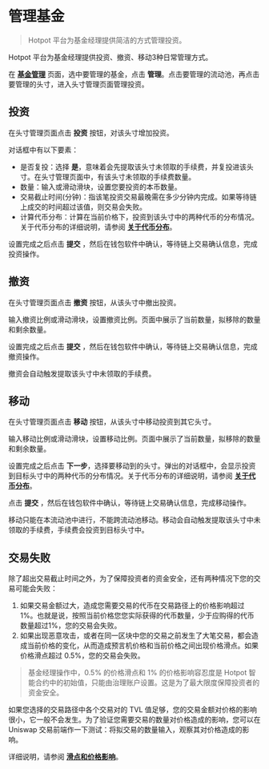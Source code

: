 # 管理基金

> Hotpot 平台为基金经理提供简洁的方式管理投资。

Hotpot 平台为基金经理提供投资、撤资、移动3种日常管理方式。

在 [**基金管理**](https://manager.hotpot.fund) 页面，选中要管理的基金，点击 **管理**。点击要管理的流动池，再点击要管理的头寸，进入头寸管理页面管理投资。

## 投资

在头寸管理页面点击 **投资** 按钮，对该头寸增加投资。

对话框中有以下要素：

* 是否复投：选择 **是**，意味着会先提取该头寸未领取的手续费，并复投进该头寸。在头寸管理页面中，有该头寸未领取的手续费数量。
* 数量：输入或滑动滑块，设置您要投资的本币数量。
* 交易截止时间(分钟)：指该笔投资交易最晚需在多少分钟内完成。如果等待链上成交的时间超过该值，则交易会失败。
* 计算代币分布：计算在当前价格下，投资到该头寸中的两种代币的分布情况。关于代币分布的详细说明，请参阅 [**关于代币分布**](./13-附录4：关于代币分布.md)。

设置完成之后点击 **提交** ，然后在钱包软件中确认，等待链上交易确认信息，完成投资操作。

## 撤资

在头寸管理页面点击 **撤资** 按钮，从该头寸中撤出投资。

输入撤资比例或滑动滑块，设置撤资比例。页面中展示了当前数量，拟移除的数量和剩余数量。

设置完成之后点击 **提交** ，然后在钱包软件中确认，等待链上交易确认信息，完成撤资操作。

撤资会自动触发提取该头寸中未领取的手续费。

## 移动

在头寸管理页面点击 **移动** 按钮，从该头寸中移动投资到其它头寸。

输入移动比例或滑动滑块，设置移动比例。页面中展示了当前数量，拟移除的数量和剩余数量。

设置完成之后点击 **下一步**，选择要移动到的头寸。弹出的对话框中，会显示投资到目标头寸中的两种代币的分布情况。关于代币分布的详细说明，请参阅 [**关于代币分布**](./13-附录4：关于代币分布.md)。

点击 **提交** ，然后在钱包软件中确认，等待链上交易确认信息，完成移动操作。

移动只能在本流动池中进行，不能跨流动池移动。移动会自动触发提取该头寸中未领取的手续费，手续费会投资到目标头寸中。

## 交易失败

除了超出交易截止时间之外，为了保障投资者的资金安全，还有两种情况下您的交易可能会失败：

1. 如果交易金额过大，造成您需要交易的代币在交易路径上的价格影响超过1%。也就是说，按照当前价格您您实际获得的代币数量，少于应购得的代币数量超过1%，您的交易会失败。
2. 如果出现恶意攻击，或者在同一区块中您的交易之前发生了大笔交易，都会造成当前价格的变化，从而造成预言机价格和当前价格之间出现价格滑点。如果价格滑点超过 0.5%，您的交易会失败。

> 基金经理操作中，0.5% 的价格滑点和 1% 的价格影响容忍度是 Hotpot 智能合约中的初始值，只能由治理账户设置。这是为了最大限度保障投资者的资金安全。

如果您选择的交易路径中各个交易对的 TVL 值足够，您的交易金额对价格的影响很小，它一般不会发生。为了验证您需要交易的数量对价格造成的影响，您可以在 Uniswap 交易前端作一下测试：将拟交易的数量输入，观察其对价格造成的影响。

详细说明，请参阅 [**滑点和价格影响**](./14-附录5：滑点和价格影响.md)。

